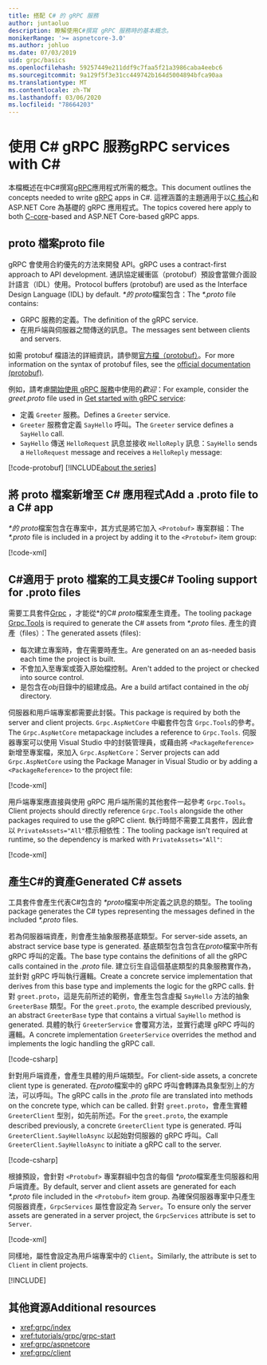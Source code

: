 ```yaml
---
title: 搭配 C# 的 gRPC 服務
author: juntaoluo
description: 瞭解使用C#撰寫 gRPC 服務時的基本概念。
monikerRange: '>= aspnetcore-3.0'
ms.author: johluo
ms.date: 07/03/2019
uid: grpc/basics
ms.openlocfilehash: 59257449e211ddf9c7faa5f21a3986caba4eebc6
ms.sourcegitcommit: 9a129f5f3e31cc449742b164d5004894bfca90aa
ms.translationtype: MT
ms.contentlocale: zh-TW
ms.lasthandoff: 03/06/2020
ms.locfileid: "78664203"
---
```

# <a name="grpc-services-with-c"></a><span data-ttu-id="2a128-103">使用 C\# gRPC 服務</span><span class="sxs-lookup"><span data-stu-id="2a128-103">gRPC services with C\#</span></span>

<span data-ttu-id="2a128-104">本檔概述在中C#撰寫[gRPC](https://grpc.io/docs/guides/)應用程式所需的概念。</span><span class="sxs-lookup"><span data-stu-id="2a128-104">This document outlines the concepts needed to write [gRPC](https://grpc.io/docs/guides/) apps in C#.</span></span> <span data-ttu-id="2a128-105">這裡涵蓋的主題適用于以[C 核心](https://grpc.io/blog/grpc-stacks)和 ASP.NET Core 為基礎的 gRPC 應用程式。</span><span class="sxs-lookup"><span data-stu-id="2a128-105">The topics covered here apply to both [C-core](https://grpc.io/blog/grpc-stacks)-based and ASP.NET Core-based gRPC apps.</span></span>

## <a name="proto-file"></a><span data-ttu-id="2a128-106">proto 檔案</span><span class="sxs-lookup"><span data-stu-id="2a128-106">proto file</span></span>

<span data-ttu-id="2a128-107">gRPC 會使用合約優先的方法來開發 API。</span><span class="sxs-lookup"><span data-stu-id="2a128-107">gRPC uses a contract-first approach to API development.</span></span> <span data-ttu-id="2a128-108">通訊協定緩衝區（protobuf）預設會當做介面設計語言（IDL）使用。</span><span class="sxs-lookup"><span data-stu-id="2a128-108">Protocol buffers (protobuf) are used as the Interface Design Language (IDL) by default.</span></span> <span data-ttu-id="2a128-109">*\*的 proto*檔案包含：</span><span class="sxs-lookup"><span data-stu-id="2a128-109">The *\*.proto* file contains:</span></span>

* <span data-ttu-id="2a128-110">GRPC 服務的定義。</span><span class="sxs-lookup"><span data-stu-id="2a128-110">The definition of the gRPC service.</span></span>
* <span data-ttu-id="2a128-111">在用戶端與伺服器之間傳送的訊息。</span><span class="sxs-lookup"><span data-stu-id="2a128-111">The messages sent between clients and servers.</span></span>

<span data-ttu-id="2a128-112">如需 protobuf 檔語法的詳細資訊，請參閱[官方檔（protobuf）](https://developers.google.com/protocol-buffers/docs/proto3)。</span><span class="sxs-lookup"><span data-stu-id="2a128-112">For more information on the syntax of protobuf files, see the [official documentation (protobuf)](https://developers.google.com/protocol-buffers/docs/proto3).</span></span>

<span data-ttu-id="2a128-113">例如，請考慮[開始使用 gRPC 服務](xref:tutorials/grpc/grpc-start)中使用的*歡迎*：</span><span class="sxs-lookup"><span data-stu-id="2a128-113">For example, consider the *greet.proto* file used in [Get started with gRPC service](xref:tutorials/grpc/grpc-start):</span></span>

* <span data-ttu-id="2a128-114">定義 `Greeter` 服務。</span><span class="sxs-lookup"><span data-stu-id="2a128-114">Defines a `Greeter` service.</span></span>
* <span data-ttu-id="2a128-115">`Greeter` 服務會定義 `SayHello` 呼叫。</span><span class="sxs-lookup"><span data-stu-id="2a128-115">The `Greeter` service defines a `SayHello` call.</span></span>
* <span data-ttu-id="2a128-116">`SayHello` 傳送 `HelloRequest` 訊息並接收 `HelloReply` 訊息：</span><span class="sxs-lookup"><span data-stu-id="2a128-116">`SayHello` sends a `HelloRequest` message and receives a `HelloReply` message:</span></span>

[!code-protobuf[](~/tutorials/grpc/grpc-start/sample/GrpcGreeter/Protos/greet.proto)]
[!INCLUDE[about the series](~/includes/code-comments-loc.md)]

## <a name="add-a-proto-file-to-a-c-app"></a><span data-ttu-id="2a128-117">將 proto 檔案新增至 C\# 應用程式</span><span class="sxs-lookup"><span data-stu-id="2a128-117">Add a .proto file to a C\# app</span></span>

<span data-ttu-id="2a128-118">*\*的 proto*檔案包含在專案中，其方式是將它加入 `<Protobuf>` 專案群組：</span><span class="sxs-lookup"><span data-stu-id="2a128-118">The *\*.proto* file is included in a project by adding it to the `<Protobuf>` item group:</span></span>

[!code-xml[](~/tutorials/grpc/grpc-start/sample/GrpcGreeter/GrpcGreeter.csproj?highlight=2&range=7-9)]

## <a name="c-tooling-support-for-proto-files"></a><span data-ttu-id="2a128-119">C#適用于 proto 檔案的工具支援</span><span class="sxs-lookup"><span data-stu-id="2a128-119">C# Tooling support for .proto files</span></span>

<span data-ttu-id="2a128-120">需要工具套件[Grpc](https://www.nuget.org/packages/Grpc.Tools/) ，才能從\*的C# *proto*檔案產生資產。</span><span class="sxs-lookup"><span data-stu-id="2a128-120">The tooling package [Grpc.Tools](https://www.nuget.org/packages/Grpc.Tools/) is required to generate the C# assets from *\*.proto* files.</span></span> <span data-ttu-id="2a128-121">產生的資產（files）：</span><span class="sxs-lookup"><span data-stu-id="2a128-121">The generated assets (files):</span></span>

* <span data-ttu-id="2a128-122">每次建立專案時，會在需要時產生。</span><span class="sxs-lookup"><span data-stu-id="2a128-122">Are generated on an as-needed basis each time the project is built.</span></span>
* <span data-ttu-id="2a128-123">不會加入至專案或簽入原始檔控制。</span><span class="sxs-lookup"><span data-stu-id="2a128-123">Aren't added to the project or checked into source control.</span></span>
* <span data-ttu-id="2a128-124">是包含在*obj*目錄中的組建成品。</span><span class="sxs-lookup"><span data-stu-id="2a128-124">Are a build artifact contained in the *obj* directory.</span></span>

<span data-ttu-id="2a128-125">伺服器和用戶端專案都需要此封裝。</span><span class="sxs-lookup"><span data-stu-id="2a128-125">This package is required by both the server and client projects.</span></span> <span data-ttu-id="2a128-126">`Grpc.AspNetCore` 中繼套件包含 `Grpc.Tools`的參考。</span><span class="sxs-lookup"><span data-stu-id="2a128-126">The `Grpc.AspNetCore` metapackage includes a reference to `Grpc.Tools`.</span></span> <span data-ttu-id="2a128-127">伺服器專案可以使用 Visual Studio 中的封裝管理員，或藉由將 `<PackageReference>` 新增至專案檔，來加入 `Grpc.AspNetCore`：</span><span class="sxs-lookup"><span data-stu-id="2a128-127">Server projects can add `Grpc.AspNetCore` using the Package Manager in Visual Studio or by adding a `<PackageReference>` to the project file:</span></span>

[!code-xml[](~/tutorials/grpc/grpc-start/sample/GrpcGreeter/GrpcGreeter.csproj?highlight=1&range=12)]

<span data-ttu-id="2a128-128">用戶端專案應直接與使用 gRPC 用戶端所需的其他套件一起參考 `Grpc.Tools`。</span><span class="sxs-lookup"><span data-stu-id="2a128-128">Client projects should directly reference `Grpc.Tools` alongside the other packages required to use the gRPC client.</span></span> <span data-ttu-id="2a128-129">執行時間不需要工具套件，因此會以 `PrivateAssets="All"`標示相依性：</span><span class="sxs-lookup"><span data-stu-id="2a128-129">The tooling package isn't required at runtime, so the dependency is marked with `PrivateAssets="All"`:</span></span>

[!code-xml[](~/tutorials/grpc/grpc-start/sample/GrpcGreeterClient/GrpcGreeterClient.csproj?highlight=3&range=9-11)]

## <a name="generated-c-assets"></a><span data-ttu-id="2a128-130">產生C#的資產</span><span class="sxs-lookup"><span data-stu-id="2a128-130">Generated C# assets</span></span>

<span data-ttu-id="2a128-131">工具套件會產生代表C#包含的 *\*proto*檔案中所定義之訊息的類型。</span><span class="sxs-lookup"><span data-stu-id="2a128-131">The tooling package generates the C# types representing the messages defined in the included *\*.proto* files.</span></span>

<span data-ttu-id="2a128-132">若為伺服器端資產，則會產生抽象服務基底類型。</span><span class="sxs-lookup"><span data-stu-id="2a128-132">For server-side assets, an abstract service base type is generated.</span></span> <span data-ttu-id="2a128-133">基底類型包含包含在*proto*檔案中所有 gRPC 呼叫的定義。</span><span class="sxs-lookup"><span data-stu-id="2a128-133">The base type contains the definitions of all the gRPC calls contained in the *.proto* file.</span></span> <span data-ttu-id="2a128-134">建立衍生自這個基底類型的具象服務實作為，並針對 gRPC 呼叫執行邏輯。</span><span class="sxs-lookup"><span data-stu-id="2a128-134">Create a concrete service implementation that derives from this base type and implements the logic for the gRPC calls.</span></span> <span data-ttu-id="2a128-135">針對 `greet.proto`，這是先前所述的範例，會產生包含虛擬 `SayHello` 方法的抽象 `GreeterBase` 類型。</span><span class="sxs-lookup"><span data-stu-id="2a128-135">For the `greet.proto`, the example described previously, an abstract `GreeterBase` type that contains a virtual `SayHello` method is generated.</span></span> <span data-ttu-id="2a128-136">具體的執行 `GreeterService` 會覆寫方法，並實行處理 gRPC 呼叫的邏輯。</span><span class="sxs-lookup"><span data-stu-id="2a128-136">A concrete implementation `GreeterService` overrides the method and implements the logic handling the gRPC call.</span></span>

[!code-csharp[](~/tutorials/grpc/grpc-start/sample/GrpcGreeter/Services/GreeterService.cs?name=snippet)]

<span data-ttu-id="2a128-137">針對用戶端資產，會產生具體的用戶端類型。</span><span class="sxs-lookup"><span data-stu-id="2a128-137">For client-side assets, a concrete client type is generated.</span></span> <span data-ttu-id="2a128-138">在*proto*檔案中的 gRPC 呼叫會轉譯為具象型別上的方法，可以呼叫。</span><span class="sxs-lookup"><span data-stu-id="2a128-138">The gRPC calls in the *.proto* file are translated into methods on the concrete type, which can be called.</span></span> <span data-ttu-id="2a128-139">針對 `greet.proto`，會產生實體 `GreeterClient` 型別，如先前所述。</span><span class="sxs-lookup"><span data-stu-id="2a128-139">For the `greet.proto`, the example described previously, a concrete `GreeterClient` type is generated.</span></span> <span data-ttu-id="2a128-140">呼叫 `GreeterClient.SayHelloAsync` 以起始對伺服器的 gRPC 呼叫。</span><span class="sxs-lookup"><span data-stu-id="2a128-140">Call `GreeterClient.SayHelloAsync` to initiate a gRPC call to the server.</span></span>

[!code-csharp[](~/tutorials/grpc/grpc-start/sample/GrpcGreeterClient/Program.cs?name=snippet)]

<span data-ttu-id="2a128-141">根據預設，會針對 `<Protobuf>` 專案群組中包含的每個 *\*proto*檔案產生伺服器和用戶端資產。</span><span class="sxs-lookup"><span data-stu-id="2a128-141">By default, server and client assets are generated for each *\*.proto* file included in the `<Protobuf>` item group.</span></span> <span data-ttu-id="2a128-142">為確保伺服器專案中只產生伺服器資產，`GrpcServices` 屬性會設定為 `Server`。</span><span class="sxs-lookup"><span data-stu-id="2a128-142">To ensure only the server assets are generated in a server project, the `GrpcServices` attribute is set to `Server`.</span></span>

[!code-xml[](~/tutorials/grpc/grpc-start/sample/GrpcGreeter/GrpcGreeter.csproj?highlight=2&range=7-9)]

<span data-ttu-id="2a128-143">同樣地，屬性會設定為用戶端專案中的 `Client`。</span><span class="sxs-lookup"><span data-stu-id="2a128-143">Similarly, the attribute is set to `Client` in client projects.</span></span>

[!INCLUDE[](~/includes/gRPCazure.md)]

## <a name="additional-resources"></a><span data-ttu-id="2a128-144">其他資源</span><span class="sxs-lookup"><span data-stu-id="2a128-144">Additional resources</span></span>

* <xref:grpc/index>
* <xref:tutorials/grpc/grpc-start>
* <xref:grpc/aspnetcore>
* <xref:grpc/client>

